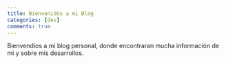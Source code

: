 ```yaml
---
title: Bienvenidos a mi Blog
categories: [dev]
comments: true
---
```


Bienvendios a mi blog personal, donde encontraran mucha información de mi y sobre mis desarrollos.

